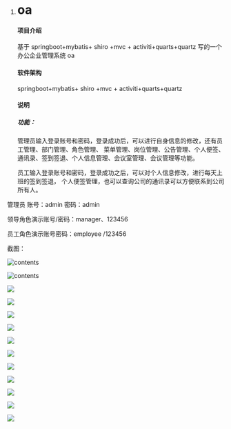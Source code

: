 1. # oa

   #### 项目介绍

   基于 springboot+mybatis+ shiro +mvc + activiti+quarts+quartz 写的一个办公企业管理系统 oa

   #### 软件架构

   springboot+mybatis+ shiro +mvc + activiti+quarts+quartz

   #### 说明

   ##### 功能：

   管理员输入登录账号和密码，登录成功后，可以进行自身信息的修改，还有员工管理、部门管理、角色管理、
   菜单管理、岗位管理、公告管理、个人便签、通讯录、签到签退、个人信息管理、会议室管理、会议管理等功能。
   
   员工输入登录账号和密码，登录成功之后，可以对个人信息修改，进行每天上班的签到签退，
   个人便签管理，也可以查询公司的通讯录可以方便联系到公司所有人。


管理员 账号：admin 密码：admin

领导角色演示账号/密码：manager、123456

员工角色演示账号密码：employee /123456

   

   截图：

   ![contents](./picture/picture2.png)



   ![contents](./picture/picture3.png)



   ![](./picture/picture4.png)



   ![](./picture/picture5.png)



   ![](./picture/picture6.png)



   ![](./picture/picture7.png)



   ![](./picture/picture8.png)



   ![](./picture/picture9.png)



   ![](./picture/picture10.png)
      
   ![](./picture/picture11.png)
      
   ![](./picture/picture12.png)
      
   ![](./picture/picture13.png)



   ![](./picture/picture14.png)
